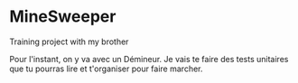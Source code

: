 ﻿# MineSweeper
Training project with my brother

Pour l'instant, on y va avec un Démineur.  Je vais te faire des tests unitaires que tu pourras lire et t'organiser pour faire marcher.

